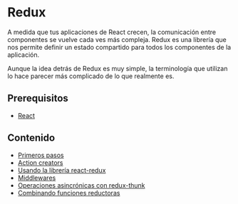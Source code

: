 # Redux

A medida que tus aplicaciones de React crecen, la comunicación entre componentes se vuelve cada ves más compleja. Redux es una librería que nos permite definir un estado compartido para todos los componentes de la aplicación.

Aunque la idea detrás de Redux es muy simple, la terminología que utilizan lo hace parecer más complicado de lo que realmente es.

## Prerequisitos

* [React](../react/README.md)

## Contenido

* [Primeros pasos](primeros-pasos.md)
* [Action creators](action-creators.md)
* [Usando la librería react-redux](react-redux.md)
* [Middlewares](middlewares.md)
* [Operaciones asincrónicas con redux-thunk](redux-thunk.md)
* [Combinando funciones reductoras](combinando-reductoras.md)
